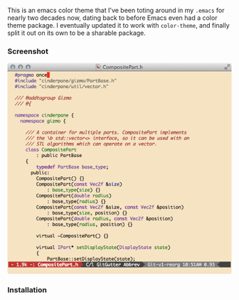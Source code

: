 This is an emacs color theme that I've been toting around in my
`.emacs` for nearly two decades now, dating back to before Emacs even
had a color theme package. I eventually updated it to work with
`color-theme`, and finally split it out on its own to be a sharable
package.

### Screenshot

![autumn-light-theme](autumn-light-theme.png)

### Installation
